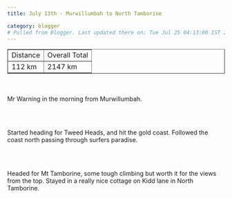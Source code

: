 ```yaml
---
title: July 13th - Murwillumbah to North Tamborine

category: blogger
# Pulled from Blogger. Last updated there on: Tue Jul 25 04:13:00 IST 2006
---
```

<TABLE BORDER="1"><TR><TD>Distance</TD><TD>Overall Total</TD></TR><TR><TD>112 km</TD><TD>2147 km</TD></TR></TABLE><br /><br />Mr Warning in the morning from Murwillumbah.<br /><br /><IMG SRC='http://photos1.blogger.com/blogger/916/2956/320/IMG_1387.jpg' border=0 alt='' style='display:block;clear:all;float:center;margin: 0px 10px 10px 0px; cursor:hand'><br /><br />Started heading for Tweed Heads, and hit the gold coast. Followed the coast north passing through surfers paradise.<br /><br /><a onblur="try {parent.deselectBloggerImageGracefully();} catch(e) {}" href="http://photos1.blogger.com/blogger/916/2956/1600/IMG_1393.jpg"><img style="display:block; margin:0px auto 10px; text-align:center;cursor:pointer; cursor:hand;" src="http://photos1.blogger.com/blogger/916/2956/320/IMG_1393.jpg" border="0" alt="" /></a><br /><br />Headed for Mt Tamborine, some tough climbing but worth it for the views from the top. Stayed in a really nice cottage on Kidd lane in North Tamborine.
